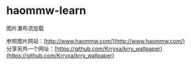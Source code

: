 # haommw-learn
图片瀑布流加载

参照图片网站：[http://www.haommw.com/](http://www.haommw.com/)
<br/>
分享另外一个网址：[https://github.com/Krryxa/krry_wallpaper](https://github.com/Krryxa/krry_wallpaper)
